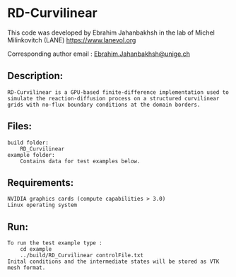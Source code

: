 # RD-Curvilinear
This code was developed by Ebrahim Jahanbakhsh in the lab of Michel Milinkovitch (LANE) https://www.lanevol.org

Corresponding author email : Ebrahim.Jahanbakhsh@unige.ch

## Description:

	RD-Curvilinear is a GPU-based finite-difference implementation used to simulate the reaction-diffusion process on a structured curvilinear grids with no-flux boundary conditions at the domain borders.

## Files:

	build folder:
		RD_Curvilinear
	example folder:
		Contains data for test examples below.

## Requirements:

	NVIDIA graphics cards (compute capabilities > 3.0)
	Linux operating system

## Run:

	To run the test example type :
		cd example
		../build/RD_Curvilinear controlFile.txt
	Inital conditions and the intermediate states will be stored as VTK mesh format.
